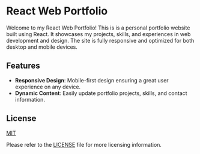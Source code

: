 # React Web Portfolio

Welcome to my React Web Portfolio! This is is a personal portfolio website built using React. It showcases my projects, skills, and experiences in web development and design. The site is fully responsive and optimized for both desktop and mobile devices.


## Features

- **Responsive Design**: Mobile-first design ensuring a great user experience on any device.
- **Dynamic Content**: Easily update portfolio projects, skills, and contact information.

## License

[MIT]((https://opensource.org/licenses/MIT)) 

Please refer to the [LICENSE](./LICENSE) file for more licensing information.



